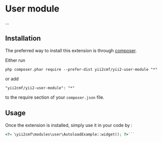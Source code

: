 User module
===========
...

Installation
------------

The preferred way to install this extension is through [composer](http://getcomposer.org/download/).

Either run

```
php composer.phar require --prefer-dist yii2cmf/yii2-user-module "*"
```

or add

```
"yii2cmf/yii2-user-module": "*"
```

to the require section of your `composer.json` file.


Usage
-----

Once the extension is installed, simply use it in your code by  :

```php
<?= \yii2cmf\modules\user\AutoloadExample::widget(); ?>```